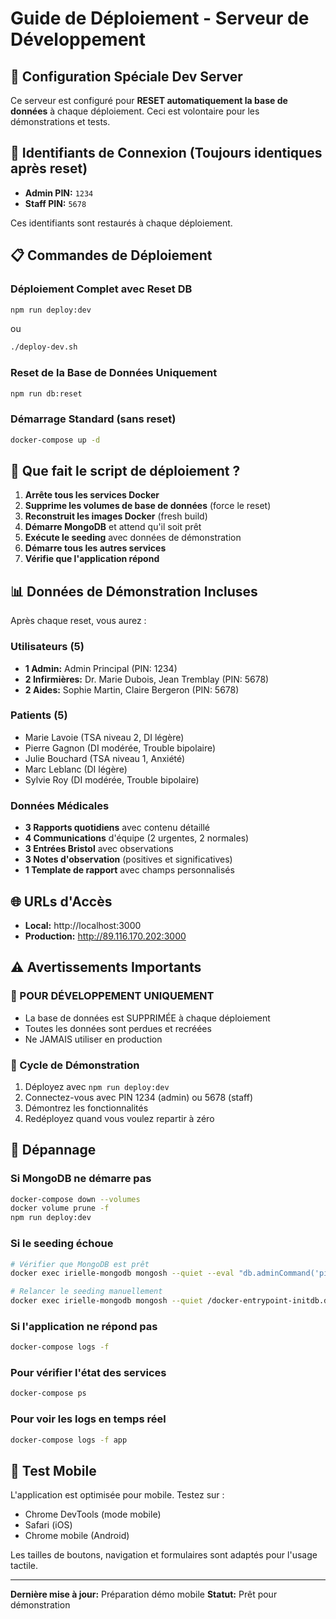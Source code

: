 # Guide de Déploiement - Serveur de Développement

## 🚨 Configuration Spéciale Dev Server

Ce serveur est configuré pour **RESET automatiquement la base de données** à chaque déploiement. Ceci est volontaire pour les démonstrations et tests.

## 🔐 Identifiants de Connexion (Toujours identiques après reset)

- **Admin PIN:** `1234`
- **Staff PIN:** `5678`

Ces identifiants sont restaurés à chaque déploiement.

## 📋 Commandes de Déploiement

### Déploiement Complet avec Reset DB
```bash
npm run deploy:dev
```
ou
```bash
./deploy-dev.sh
```

### Reset de la Base de Données Uniquement
```bash
npm run db:reset
```

### Démarrage Standard (sans reset)
```bash
docker-compose up -d
```

## 🔄 Que fait le script de déploiement ?

1. **Arrête tous les services Docker**
2. **Supprime les volumes de base de données** (force le reset)
3. **Reconstruit les images Docker** (fresh build)
4. **Démarre MongoDB** et attend qu'il soit prêt
5. **Exécute le seeding** avec données de démonstration
6. **Démarre tous les autres services**
7. **Vérifie que l'application répond**

## 📊 Données de Démonstration Incluses

Après chaque reset, vous aurez :

### Utilisateurs (5)
- **1 Admin:** Admin Principal (PIN: 1234)
- **2 Infirmières:** Dr. Marie Dubois, Jean Tremblay (PIN: 5678)
- **2 Aides:** Sophie Martin, Claire Bergeron (PIN: 5678)

### Patients (5)
- Marie Lavoie (TSA niveau 2, DI légère)
- Pierre Gagnon (DI modérée, Trouble bipolaire)
- Julie Bouchard (TSA niveau 1, Anxiété)
- Marc Leblanc (DI légère)
- Sylvie Roy (DI modérée, Trouble bipolaire)

### Données Médicales
- **3 Rapports quotidiens** avec contenu détaillé
- **4 Communications** d'équipe (2 urgentes, 2 normales)
- **3 Entrées Bristol** avec observations
- **3 Notes d'observation** (positives et significatives)
- **1 Template de rapport** avec champs personnalisés

## 🌐 URLs d'Accès

- **Local:** http://localhost:3000
- **Production:** http://89.116.170.202:3000

## ⚠️ Avertissements Importants

### 🔴 POUR DÉVELOPPEMENT UNIQUEMENT
- La base de données est SUPPRIMÉE à chaque déploiement
- Toutes les données sont perdues et recréées
- Ne JAMAIS utiliser en production

### 🔄 Cycle de Démonstration
1. Déployez avec `npm run deploy:dev`
2. Connectez-vous avec PIN 1234 (admin) ou 5678 (staff)
3. Démontrez les fonctionnalités
4. Redéployez quand vous voulez repartir à zéro

## 🔧 Dépannage

### Si MongoDB ne démarre pas
```bash
docker-compose down --volumes
docker volume prune -f
npm run deploy:dev
```

### Si le seeding échoue
```bash
# Vérifier que MongoDB est prêt
docker exec irielle-mongodb mongosh --quiet --eval "db.adminCommand('ping')"

# Relancer le seeding manuellement
docker exec irielle-mongodb mongosh --quiet /docker-entrypoint-initdb.d/02-seed-data.js
```

### Si l'application ne répond pas
```bash
docker-compose logs -f
```

### Pour vérifier l'état des services
```bash
docker-compose ps
```

### Pour voir les logs en temps réel
```bash
docker-compose logs -f app
```

## 📱 Test Mobile

L'application est optimisée pour mobile. Testez sur :
- Chrome DevTools (mode mobile)
- Safari (iOS)
- Chrome mobile (Android)

Les tailles de boutons, navigation et formulaires sont adaptés pour l'usage tactile.

---

**Dernière mise à jour:** Préparation démo mobile
**Statut:** Prêt pour démonstration